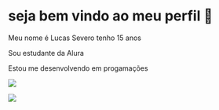 # seja bem vindo ao meu perfil 🖤

Meu nome é Lucas Severo tenho 15 anos 

Sou estudante da Alura 

Estou me desenvolvendo em progamações 

![](https://media.tenor.com/Ps3bg-G0MEQAAAAM/nissan-gtr-r35-gtr.gif)

![](https://media.tenor.com/7FoLeswm6PUAAAAM/audi.gif)
